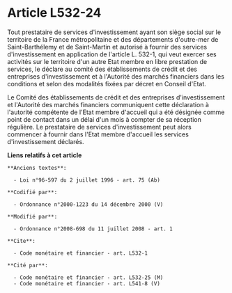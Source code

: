# Article L532-24

Tout prestataire de services d'investissement ayant son siège social sur le territoire de la France métropolitaine et des
départements d'outre-mer de Saint-Barthélemy et de Saint-Martin et autorisé à fournir des services d'investissement en
application de l'article L. 532-1, qui veut exercer ses activités sur le territoire d'un autre Etat membre en libre
prestation de services, le déclare au comité des établissements de crédit et des entreprises d'investissement et à l'Autorité
des marchés financiers dans les conditions et selon des modalités fixées par décret en Conseil d'Etat.

Le Comité des établissements de crédit et des entreprises d'investissement et l'Autorité des marchés financiers communiquent
cette déclaration à l'autorité compétente de l'Etat membre d'accueil qui a été désignée comme point de contact dans un délai
d'un mois à compter de sa réception régulière. Le prestataire de services d'investissement peut alors commencer à fournir
dans l'Etat membre d'accueil les services d'investissement déclarés.

**Liens relatifs à cet article**

	**Anciens textes**:

	  - Loi n°96-597 du 2 juillet 1996 - art. 75 (Ab)

	**Codifié par**:

	  - Ordonnance n°2000-1223 du 14 décembre 2000 (V)

	**Modifié par**:

	  - Ordonnance n°2008-698 du 11 juillet 2008 - art. 1

	**Cite**:

	  - Code monétaire et financier - art. L532-1

	**Cité par**:

	  - Code monétaire et financier - art. L532-25 (M)
	  - Code monétaire et financier - art. L541-8 (V)
